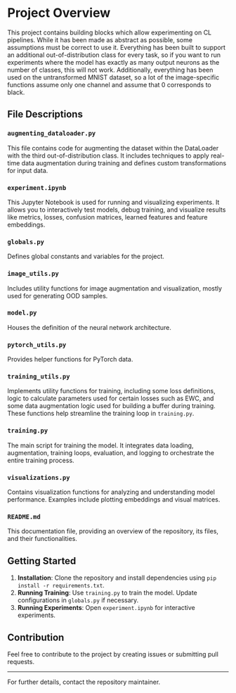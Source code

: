 # Project Overview

This project contains building blocks which allow experimenting on CL pipelines. While it has been made as abstract as possible, some assumptions must be correct to use it. Everything has been built to support an additional out-of-distribution class for every task, so if you want to run experiments where the model has exactly as many output neurons as the number of classes, this will not work. Additionally, everything has been used on the untransformed MNIST dataset, so a lot of the image-specific functions assume only one channel and assume that 0 corresponds to black.

## File Descriptions

### `augmenting_dataloader.py`
This file contains code for augmenting the dataset within the DataLoader with the third out-of-distribution class. It includes techniques to apply real-time data augmentation during training and defines custom transformations for input data.

### `experiment.ipynb`
This Jupyter Notebook is used for running and visualizing experiments. It allows you to interactively test models, debug training, and visualize results like metrics, losses, confusion matrices, learned features and feature embeddings.

### `globals.py`
Defines global constants and variables for the project.

### `image_utils.py`
Includes utility functions for image augmentation and visualization, mostly used for generating OOD samples.

### `model.py`
Houses the definition of the neural network architecture.

### `pytorch_utils.py`
Provides helper functions for PyTorch data.

### `training_utils.py`
Implements utility functions for training, including some loss definitions, logic to calculate parameters used for certain losses such as EWC, and some data augmentation logic used for building a buffer during training. These functions help streamline the training loop in `training.py`.

### `training.py`
The main script for training the model. It integrates data loading, augmentation, training loops, evaluation, and logging to orchestrate the entire training process.

### `visualizations.py`
Contains visualization functions for analyzing and understanding model performance. Examples include plotting embeddings and visual matrices.

### `README.md`
This documentation file, providing an overview of the repository, its files, and their functionalities.

## Getting Started

1. **Installation**: Clone the repository and install dependencies using `pip install -r requirements.txt`.
2. **Running Training**: Use `training.py` to train the model. Update configurations in `globals.py` if necessary.
3. **Running Experiments**: Open `experiment.ipynb` for interactive experiments.

## Contribution
Feel free to contribute to the project by creating issues or submitting pull requests.

---

For further details, contact the repository maintainer.
